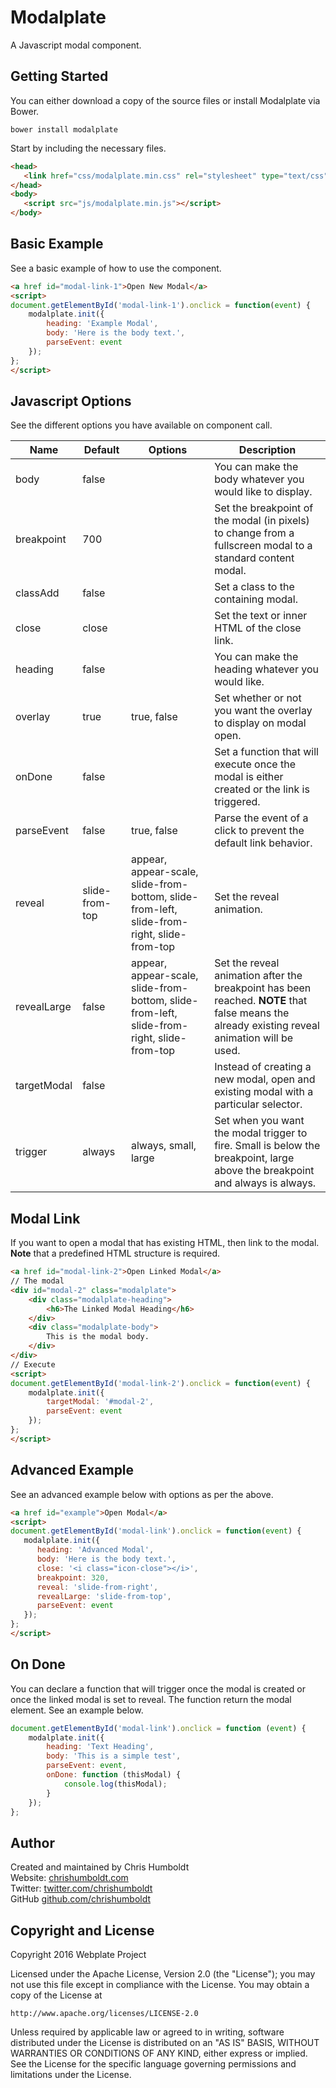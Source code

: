 # Modalplate
A Javascript modal component.

## Getting Started
You can either download a copy of the source files or install Modalplate via Bower.

```
bower install modalplate
```

Start by including the necessary files.

```html
<head>
   <link href="css/modalplate.min.css" rel="stylesheet" type="text/css">
</head>
<body>
   <script src="js/modalplate.min.js"></script>
</body>
```

## Basic Example
See a basic example of how to use the component.

```html
<a href id="modal-link-1">Open New Modal</a>
<script>
document.getElementById('modal-link-1').onclick = function(event) {
	modalplate.init({
		heading: 'Example Modal',
		body: 'Here is the body text.',
		parseEvent: event
	});
};
</script>
```

## Javascript Options
See the different options you have available on component call.

Name | Default | Options | Description
---- | ---- | ---- | ----
body | false | | You can make the body whatever you would like to display.
breakpoint | 700 | | Set the breakpoint of the modal (in pixels) to change from a fullscreen modal to a standard content modal.
classAdd | false | | Set a class to the containing modal.
close | close | | Set the text or inner HTML of the close link.
heading | false | | You can make the heading whatever you would like.
overlay | true | true, false | Set whether or not you want the overlay to display on modal open.
onDone | false | | Set a function that will execute once the modal is either created or the link is triggered.
parseEvent | false | true, false | Parse the event of a click to prevent the default link behavior.
reveal | slide-from-top | appear, appear-scale, slide-from-bottom, slide-from-left, slide-from-right, slide-from-top | Set the reveal animation.
revealLarge | false | appear, appear-scale, slide-from-bottom, slide-from-left, slide-from-right, slide-from-top | Set the reveal animation after the breakpoint has been reached. **NOTE** that false means the already existing reveal animation will be used.
targetModal | false | | Instead of creating a new modal, open and existing modal with a particular selector.
trigger | always | always, small, large | Set when you want the modal trigger to fire. Small is below the breakpoint, large above the breakpoint and always is always.

## Modal Link
If you want to open a modal that has existing HTML, then link to the modal. **Note** that a predefined HTML structure is required.

```html
<a href id="modal-link-2">Open Linked Modal</a>
// The modal
<div id="modal-2" class="modalplate">
	<div class="modalplate-heading">
		<h6>The Linked Modal Heading</h6>
	</div>
	<div class="modalplate-body">
		This is the modal body.
	</div>
</div>
// Execute
<script>
document.getElementById('modal-link-2').onclick = function(event) {
	modalplate.init({
		targetModal: '#modal-2',
		parseEvent: event
	});
};
</script>
```

## Advanced Example
See an advanced example below with options as per the above.

```html
<a href id="example">Open Modal</a>
<script>
document.getElementById('modal-link').onclick = function(event) {
   modalplate.init({
      heading: 'Advanced Modal',
      body: 'Here is the body text.',
      close: '<i class="icon-close"></i>',
      breakpoint: 320,
      reveal: 'slide-from-right',
      revealLarge: 'slide-from-top',
      parseEvent: event
   });
};
</script>
```

## On Done
You can declare a function that will trigger once the modal is created or once the linked modal is set to reveal. The function return the modal element. See an example below.

```javascript
document.getElementById('modal-link').onclick = function (event) {
	modalplate.init({
		heading: 'Text Heading',
		body: 'This is a simple test',
		parseEvent: event,
		onDone: function (thisModal) {
			console.log(thisModal);
		}
	});
};
```

## Author
Created and maintained by Chris Humboldt<br>
Website: <a href="http://chrishumboldt.com/">chrishumboldt.com</a><br>
Twitter: <a href="https://twitter.com/chrishumboldt">twitter.com/chrishumboldt</a><br>
GitHub <a href="https://github.com/chrishumboldt">github.com/chrishumboldt</a><br>

## Copyright and License
Copyright 2016 Webplate Project

Licensed under the Apache License, Version 2.0 (the "License");
you may not use this file except in compliance with the License.
You may obtain a copy of the License at

    http://www.apache.org/licenses/LICENSE-2.0

Unless required by applicable law or agreed to in writing, software
distributed under the License is distributed on an "AS IS" BASIS,
WITHOUT WARRANTIES OR CONDITIONS OF ANY KIND, either express or implied.
See the License for the specific language governing permissions and
limitations under the License.
